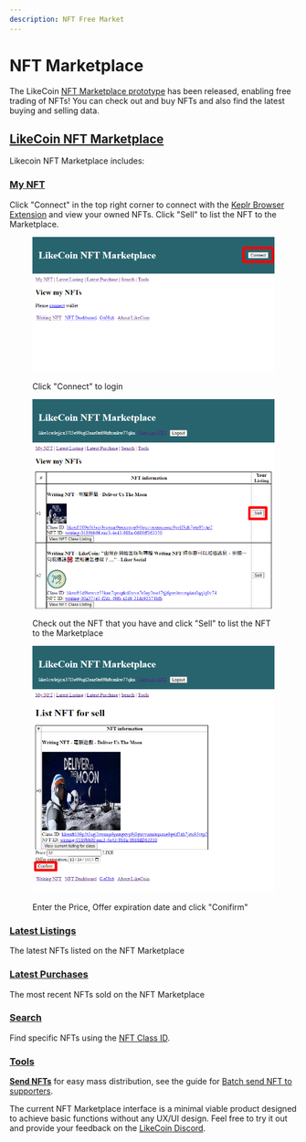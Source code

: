 ```yaml
---
description: NFT Free Market
---
```


# NFT Marketplace

The LikeCoin [NFT Marketplace prototype](https://likecoin.github.io/likecoin-nft-marketplace/) has been released, enabling free trading of NFTs! You can check out and buy NFTs and also find the latest buying and selling data.

## [**LikeCoin NFT Marketplace**](https://likecoin.github.io/likecoin-nft-marketplace/)

Likecoin NFT Marketplace includes:

### [**My NFT**](https://likecoin.github.io/likecoin-nft-marketplace/owned)

Click "Connect" in the top right corner to connect with the [Keplr Browser Extension](../../wallet/keplr/) and view your owned NFTs. Click "Sell" to list the NFT to the Marketplace.

<figure><img src="../../../.gitbook/assets/LikeCoin NFT Marketplace 1.png" alt=""><figcaption><p>Click "Connect" to login</p></figcaption></figure>

<figure><img src="../../../.gitbook/assets/LikeCoin NFT Marketplace 2.png" alt=""><figcaption><p>Check out the NFT that you have and click "Sell" to list the NFT to the Marketplace</p></figcaption></figure>

<figure><img src="../../../.gitbook/assets/LikeCoin NFT Marketplace 3.png" alt=""><figcaption><p>Enter the Price, Offer expiration date and click "Conifirm"</p></figcaption></figure>

### [**Latest Listings**](https://likecoin.github.io/likecoin-nft-marketplace/)

The latest NFTs listed on the NFT Marketplace

### [**Latest Purchases**](https://likecoin.github.io/likecoin-nft-marketplace/latest/purchase)

The most recent NFTs sold on the NFT Marketplace

### [**Search**](https://likecoin.github.io/likecoin-nft-marketplace/search/)

Find specific NFTs using the [NFT Class ID](nft-details.md#nft-class-id).

### [**Tools**](https://likecoin.github.io/likecoin-nft-marketplace/tools)

[**Send NFTs**](https://likecoin.github.io/likecoin-nft-marketplace/tools/send) for easy mass distribution, see the guide for [Batch send NFT to supporters](../transfer-writing-nft/#batch-send-nft-to-supporters).

The current NFT Marketplace interface is a minimal viable product designed to achieve basic functions without any UX/UI design. Feel free to try it out and provide your feedback on the [LikeCoin Discord](https://discord.gg/likecoin).
